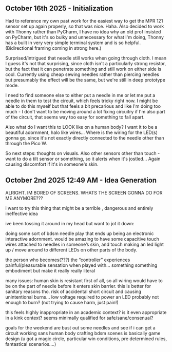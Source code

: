 <h2>October 16th 2025 - Initialization</h2>

Had to reference my own past work for the easiest way to get the MPR 121 sensor set up again properly, so that was nice. Haha. Also decided to work with Thonny rather than PyCharm, I have no idea why an old prof insisted on PyCharm, but it's so bulky and unnecessary for what I'm doing, Thonny has a built in very very simple terminal system and is so helpful. (Bidirectional framing coming in strong here.) 

Surprised/intrigued that needle still works when going through cloth. I mean I guess it's not that surprising, since cloth isn't a particularly strong resistor, but the fact that it can penetrate something and still work on either side is cool. Currently using cheap sewing needles rather than piercing needles but presumably the effect will be the same, but we're still in deep prototype mode. 

I need to find someone else to either put a needle in me or let me put a needle in them to test the circuit, which feels tricky right now. I might be able to do this myself but that feels a bit precarious and like I'm doing too much - I don't want to be moving around a lot fixing circuitry if I'm also part of the circuit, that seems way too easy for something to fall apart. 

Also what do I want this to LOOK like on a human body? I want it to be a beautiful adornment, halo like wires... Where is the wiring for the LED(s) gonna go, since it's not exactly directly connected to the needle other than through the Pico W. 

So next steps: thoughts on visuals. Also other sensors other than touch - want to do a tilt sensor or something, so it alerts when it's jostled... Again causing discomfort if it's in someone's skin. 

<h2>October 2nd 2025 12:49 AM - Idea Generation</h2>
ALRIGHT. IM BORED OF SCREENS. WHATS THE SCREEN GONNA DO FOR ME ANYMORE??? 

i want to try this thing that might be a terrible , dangerous and entirely ineffective idea 

ive been tossing it around in my head but want to jot it down:

doing some sort of bdsm needle play that ends up being an electronic interactive adornment. would be amazing to have some capacitive touch wires attached to needles in someone’s skin, and touch making an led light up / move around to different LEDs on other parts of the body. 

the person who becomes(???) the “controller” experiences painful/pleasurable sensation when played with… something something embodiment but make it really really literal 

many issues: human skin is resistant first of all, so all wiring would have to be on the part of needle before it enters skin barrier. this is better for sanitary reasons tho. risk of accidental short circuit and causing unintentional burns… low voltage required to power an LED probably not enough to burn? (not trying to cause harm, just pain!) 

this feels highly inappropriate in an academic context? is it even appropriate in a kink context? seems minimally qualified for safe/sane/consenual? 

goals for the weekend are bust out some needles and see if i can get a circuit working sans human body
crafting bdsm scenes is basically game design (u got a magic circle, particular win conditions, pre determined rules, fantastical scenarios….)
